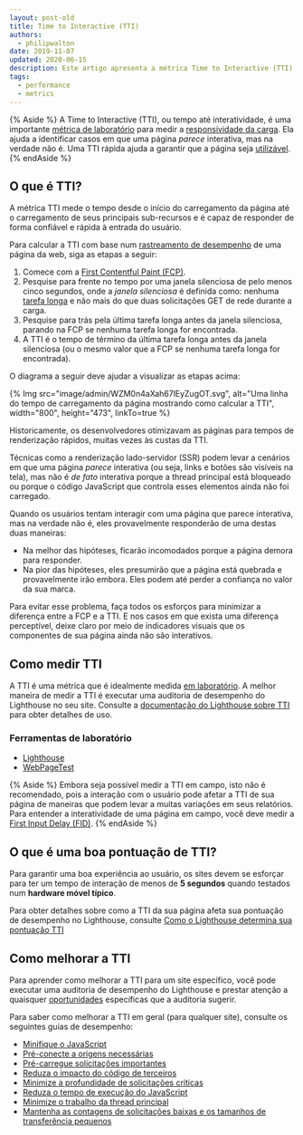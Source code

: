 ```yaml
---
layout: post-old
title: Time to Interactive (TTI)
authors:
  - philipwalton
date: 2019-11-07
updated: 2020-06-15
description: Este artigo apresenta a métrica Time to Interactive (TTI) e explica como medi-la
tags:
  - performance
  - metrics
---
```


{% Aside %} A Time to Interactive (TTI), ou tempo até interatividade, é uma importante [métrica de laboratório](/user-centric-performance-metrics/#in-the-lab) para medir a [responsividade da carga](/user-centric-performance-metrics/#types-of-metrics). Ela ajuda a identificar casos em que uma página *parece* interativa, mas na verdade não é. Uma TTI rápida ajuda a garantir que a página seja [utilizável](/user-centric-performance-metrics/#questions). {% endAside %}

## O que é TTI?

A métrica TTI mede o tempo desde o início do carregamento da página até o carregamento de seus principais sub-recursos e é capaz de responder de forma confiável e rápida à entrada do usuário.

Para calcular a TTI com base num [rastreamento de desempenho](https://developers.google.com/web/tools/chrome-devtools/evaluate-performance/reference) de uma página da web, siga as etapas a seguir:

1. Comece com a [First Contentful Paint (FCP)](/fcp/).
2. Pesquise para frente no tempo por uma janela silenciosa de pelo menos cinco segundos, onde a *janela silenciosa* é definida como: nenhuma [tarefa longa](/custom-metrics/#long-tasks-api) e não mais do que duas solicitações GET de rede durante a carga.
3. Pesquise para trás pela última tarefa longa antes da janela silenciosa, parando na FCP se nenhuma tarefa longa for encontrada.
4. A TTI é o tempo de término da última tarefa longa antes da janela silenciosa (ou o mesmo valor que a FCP se nenhuma tarefa longa for encontrada).

O diagrama a seguir deve ajudar a visualizar as etapas acima:

{% Img src="image/admin/WZM0n4aXah67lEyZugOT.svg", alt="Uma linha do tempo de carregamento da página mostrando como calcular a TTI", width="800", height="473", linkTo=true %}

Historicamente, os desenvolvedores otimizavam as páginas para tempos de renderização rápidos, muitas vezes às custas da TTI.

Técnicas como a renderização lado-servidor (SSR) podem levar a cenários em que uma página *parece* interativa (ou seja, links e botões são visíveis na tela), mas não é *de fato* interativa porque a thread principal está bloqueado ou porque o código JavaScript que controla esses elementos ainda não foi carregado.

Quando os usuários tentam interagir com uma página que parece interativa, mas na verdade não é, eles provavelmente responderão de uma destas duas maneiras:

- Na melhor das hipóteses, ficarão incomodados porque a página demora para responder.
- Na pior das hipóteses, eles presumirão que a página está quebrada e provavelmente irão embora. Eles podem até perder a confiança no valor da sua marca.

Para evitar esse problema, faça todos os esforços para minimizar a diferença entre a FCP e a TTI. E nos casos em que exista uma diferença perceptível, deixe claro por meio de indicadores visuais que os componentes de sua página ainda não são interativos.

## Como medir TTI

A TTI é uma métrica que é idealmente medida [em laboratório](/user-centric-performance-metrics/#in-the-lab). A melhor maneira de medir a TTI é executar uma auditoria de desempenho do Lighthouse no seu site. Consulte a [documentação do Lighthouse sobre TTI](/interactive/) para obter detalhes de uso.

### Ferramentas de laboratório

- [Lighthouse](https://developers.google.com/web/tools/lighthouse/)
- [WebPageTest](https://www.webpagetest.org/)

{% Aside %} Embora seja possível medir a TTI em campo, isto não é recomendado, pois a interação com o usuário pode afetar a TTI de sua página de maneiras que podem levar a muitas variações em seus relatórios. Para entender a interatividade de uma página em campo, você deve medir a [First Input Delay (FID)](/fid/). {% endAside %}

## O que é uma boa pontuação de TTI?

Para garantir uma boa experiência ao usuário, os sites devem se esforçar para ter um tempo de interação de menos de **5 segundos** quando testados num **hardware móvel típico**.

Para obter detalhes sobre como a TTI da sua página afeta sua pontuação de desempenho no Lighthouse, consulte [Como o Lighthouse determina sua pontuação TTI](/interactive/#how-lighthouse-determines-your-tti-score)

## Como melhorar a TTI

Para aprender como melhorar a TTI para um site específico, você pode executar uma auditoria de desempenho do Lighthouse e prestar atenção a quaisquer [oportunidades](/lighthouse-performance/#opportunities) específicas que a auditoria sugerir.

Para saber como melhorar a TTI em geral (para qualquer site), consulte os seguintes guias de desempenho:

- [Minifique o JavaScript](/unminified-javascript/)
- [Pré-conecte a origens necessárias](/uses-rel-preconnect/)
- [Pré-carregue solicitações importantes](/uses-rel-preload/)
- [Reduza o impacto do código de terceiros](/third-party-summary/)
- [Minimize a profundidade de solicitações críticas](/critical-request-chains/)
- [Reduza o tempo de execução do JavaScript](/bootup-time/)
- [Minimize o trabalho da thread principal](/mainthread-work-breakdown/)
- [Mantenha as contagens de solicitações baixas e os tamanhos de transferência pequenos](/resource-summary/)
